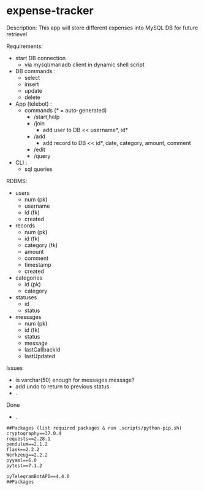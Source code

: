 # expense-tracker

Description: This app will store different expenses into MySQL DB for future retrievel

Requirements:

- start DB connection
  - via mysql/mariadb client in dynamic shell script
- DB commands :
  - select
  - insert
  - update
  - delete
- App (telebot) :
  - commands (\* = auto-generated)
    - /start,help
    - /join
      - add user to DB << username\*, id\*
    - /add
      - add record to DB << id\*, date, category, amount, comment
    - /edit
    - /query
- CLI :
  - sql queries

RDBMS:

- users
  - num (pk)
  - username
  - id (fk)
  - created
- records
  - num (pk)
  - id (fk)
  - category (fk)
  - amount
  - comment
  - timestamp
  - created
- categories
  - id (pk)
  - category
- statuses
  - id
  - status
- messages
  - num (pk)
  - id (fk)
  - status
  - message
  - lastCallbackId
  - lastUpdated

Issues

- is varchar(50) enough for messages.message?
- add undo to return to previous status
- .

Done

- .

```
##Packages (list required packages & run .scripts/python-pip.sh)
cryptography==37.0.4
requests==2.28.1
pendulum==2.1.2
flask==2.2.2
Werkzeug==2.2.2
pyyaml==6.0
pytest==7.1.2

pyTelegramBotAPI==4.4.0
##Packages
```

